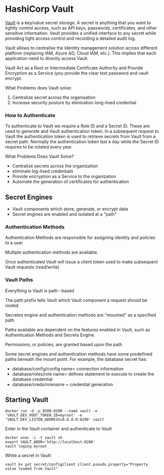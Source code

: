 # HashiCorp Vault

[Vault](https://www.vaultproject.io/docs/commands/) is a key/value secret storage. A secret is anything that you want to tightly control access, such as API keys, passwords, certificates, and other sensitive information. Vault provides a unified interface to any secret while providing tight access control and recording a detailed audit log.

Vault allows to centralise the Identity management solution across different  platform \(replacing IAM, Azure AD, Cloud IAM, etc.\). This implies that each application need to directly access Vault.

Vault Act as a Root or Intermediate Certificate Authority and Provide Encryption as a Service \(you provide the clear text password and vault encrypt. 

What Problems does Vault solve: 

1. Centralize secret across the organisation
2. Increase security posture by elimination long-lived credential

### How to Authenticate

To authenticate to Vault we require a Role ID and a Secret ID. These are used to generate and Vault authentication token. In a subsequent request to Vault the authentication token is used to retrieve secrets from Vault from a secret path. Normally the authentication token last a day while the Secret ID requires to be rotated every year.

What Problems Does Vault Solve? 

* Centralize secrets across the organization
* eliminate log-lived credentials 
* Provide encryption as a Service to the organization 
* Automate the generation of certificates for authentication

##  Secret Engines

* Vault components which store, generate, or encrypt data
* Secret engines are enabled and isolated at a "path"

### Authentication Methods

Authentication Methods are responsible for assigning identity and policies to a user

Multiple authentication methods are available. 

Once authenticated Vault will issue a client token used to make subsequent Vault requests \(read/write\)

### Vault Paths

Everything is Vault is path--based 

The path prefix tells Vault which Vault component a request should be routed

Secretes engine and authentication methods are "mounted" as a specified path

Paths available are dependent on the features enabled in Vault, such as Authentication Methods and Secrets Engine. 

Permissions, or policies, are granted based upon the path 

Some secret engines and authentication methods have some predefined paths beneath the mount point. For example, the database secret has: 

* database/config/config name= connection information
* database/roles/role name= defines statement to execute to create the database credential
* database/creds/rolename = credential generation

## Starting Vault

```text
docker run -d -p 8200:8200 --name vault -e 'VAULT_DEV_ROOT_TOKEN_ID=myroot' -e 'VAULT_DEV_LISTEN_ADDRESS=0.0.0.0:8200' vault
```

Enter in the Vault container and authenticate to Vault 

```text
docker exec -i -t vault sh
export VAULT_ADDR='http://localhost:8200'
vault loging myroot
```

White a secret in Vault:

```text
vault kv put secret/configclient client.pseudo.property="Property value loaded from Vault"
```

